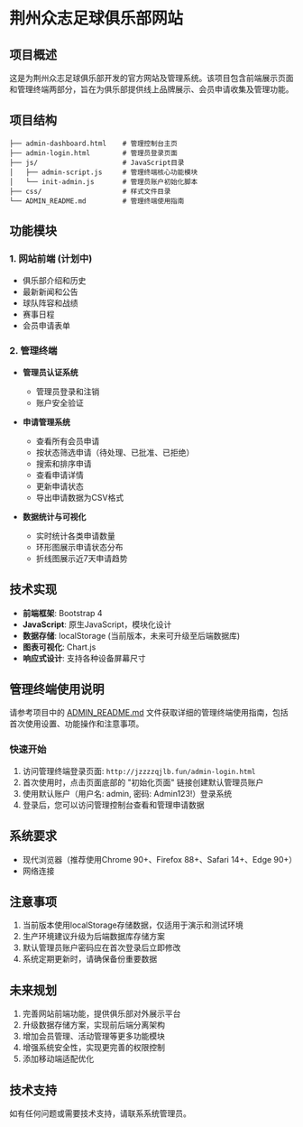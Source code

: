 # 荆州众志足球俱乐部网站

## 项目概述

这是为荆州众志足球俱乐部开发的官方网站及管理系统。该项目包含前端展示页面和管理终端两部分，旨在为俱乐部提供线上品牌展示、会员申请收集及管理功能。

## 项目结构

```
├── admin-dashboard.html    # 管理控制台主页
├── admin-login.html        # 管理员登录页面
├── js/                     # JavaScript目录
│   ├── admin-script.js     # 管理终端核心功能模块
│   └── init-admin.js       # 管理员账户初始化脚本
├── css/                    # 样式文件目录
└── ADMIN_README.md         # 管理终端使用指南
```

## 功能模块

### 1. 网站前端 (计划中)
- 俱乐部介绍和历史
- 最新新闻和公告
- 球队阵容和战绩
- 赛事日程
- 会员申请表单

### 2. 管理终端
- **管理员认证系统**
  - 管理员登录和注销
  - 账户安全验证
  
- **申请管理系统**
  - 查看所有会员申请
  - 按状态筛选申请（待处理、已批准、已拒绝）
  - 搜索和排序申请
  - 查看申请详情
  - 更新申请状态
  - 导出申请数据为CSV格式
  
- **数据统计与可视化**
  - 实时统计各类申请数量
  - 环形图展示申请状态分布
  - 折线图展示近7天申请趋势

## 技术实现

- **前端框架**: Bootstrap 4
- **JavaScript**: 原生JavaScript，模块化设计
- **数据存储**: localStorage (当前版本，未来可升级至后端数据库)
- **图表可视化**: Chart.js
- **响应式设计**: 支持各种设备屏幕尺寸

## 管理终端使用说明

请参考项目中的 [ADMIN_README.md](ADMIN_README.md) 文件获取详细的管理终端使用指南，包括首次使用设置、功能操作和注意事项。

### 快速开始

1. 访问管理终端登录页面: `http://jzzzzqjlb.fun/admin-login.html`
2. 首次使用时，点击页面底部的 "初始化页面" 链接创建默认管理员账户
3. 使用默认账户（用户名: admin, 密码: Admin123!）登录系统
4. 登录后，您可以访问管理控制台查看和管理申请数据

## 系统要求

- 现代浏览器（推荐使用Chrome 90+、Firefox 88+、Safari 14+、Edge 90+）
- 网络连接

## 注意事项

1. 当前版本使用localStorage存储数据，仅适用于演示和测试环境
2. 生产环境建议升级为后端数据库存储方案
3. 默认管理员账户密码应在首次登录后立即修改
4. 系统定期更新时，请确保备份重要数据

## 未来规划

1. 完善网站前端功能，提供俱乐部对外展示平台
2. 升级数据存储方案，实现前后端分离架构
3. 增加会员管理、活动管理等更多功能模块
4. 增强系统安全性，实现更完善的权限控制
5. 添加移动端适配优化

## 技术支持

如有任何问题或需要技术支持，请联系系统管理员。